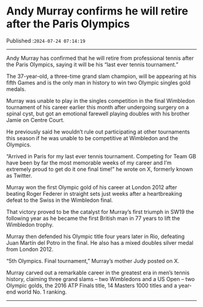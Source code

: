 # Andy Murray confirms he will retire after the Paris Olympics

Published :`2024-07-24 07:14:19`

---

Andy Murray has confirmed that he will retire from professional tennis after the Paris Olympics, saying it will be his “last ever tennis tournament.”

The 37-year-old, a three-time grand slam champion, will be appearing at his fifth Games and is the only man in history to win two Olympic singles gold medals.

Murray was unable to play in the singles competition in the final Wimbledon tournament of his career earlier this month after undergoing surgery on a spinal cyst, but got an emotional farewell playing doubles with his brother Jamie on Centre Court.

He previously said he wouldn’t rule out participating at other tournaments this season if he was unable to be competitive at Wimbledon and the Olympics.

“Arrived in Paris for my last ever tennis tournament. Competing for Team GB have been by far the most memorable weeks of my career and I’m extremely proud to get do it one final time!” he wrote on X, formerly known as Twitter.

Murray won the first Olympic gold of his career at London 2012 after beating Roger Federer in straight sets just weeks after a heartbreaking defeat to the Swiss in the Wimbledon final.

That victory proved to be the catalyst for Murray’s first triumph in SW19 the following year as he became the first British man in 77 years to lift the Wimbledon trophy.

Murray then defended his Olympic title four years later in Rio, defeating Juan Martín del Potro in the final. He also has a mixed doubles silver medal from London 2012.

“5th Olympics. Final tournament,” Murray’s mother Judy posted on X.

Murray carved out a remarkable career in the greatest era in men’s tennis history, claiming three grand slams – two Wimbledons and a US Open – two Olympic golds, the 2016 ATP Finals title, 14 Masters 1000 titles and a year-end world No. 1 ranking.

---

